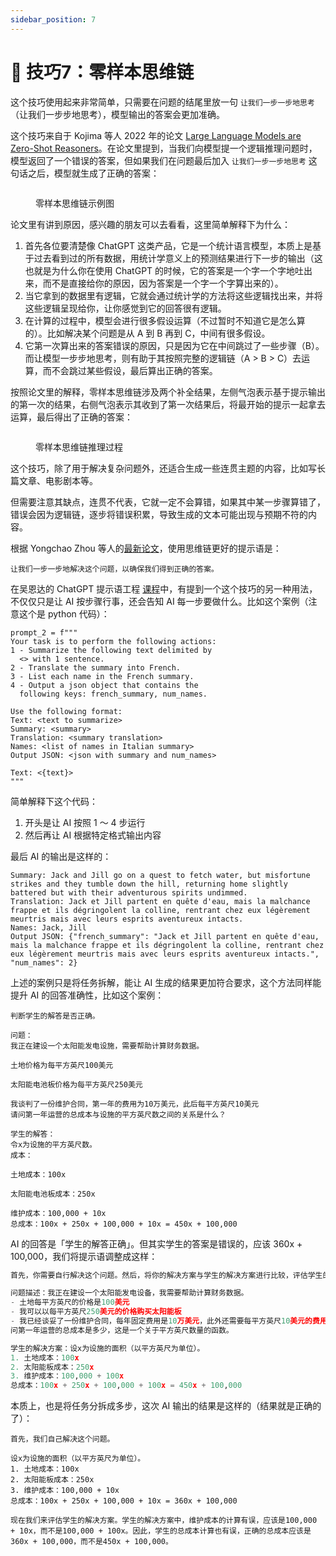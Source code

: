 ```yaml
---
sidebar_position: 7
---
```


# 🧠 技巧7：零样本思维链

这个技巧使用起来非常简单，只需要在问题的结尾里放一句 `让我们一步一步地思考` （让我们一步步地思考），模型输出的答案会更加准确。

这个技巧来自于 Kojima 等人 2022 年的论文 [Large Language Models are Zero-Shot Reasoners](https://arxiv.org/abs/2205.11916)。在论文里提到，当我们向模型提一个逻辑推理问题时，模型返回了一个错误的答案，但如果我们在问题最后加入 `让我们一步一步地思考` 这句话之后，模型就生成了正确的答案：

<figure><img src="/images/image-25.png" alt="" /><figcaption><p>零样本思维链示例图</p></figcaption></figure>

论文里有讲到原因，感兴趣的朋友可以去看看，这里简单解释下为什么：

1. 首先各位要清楚像 ChatGPT 这类产品，它是一个统计语言模型，本质上是基于过去看到过的所有数据，用统计学意义上的预测结果进行下一步的输出（这也就是为什么你在使用 ChatGPT 的时候，它的答案是一个字一个字地吐出来，而不是直接给你的原因，因为答案是一个字一个字算出来的）。
2. 当它拿到的数据里有逻辑，它就会通过统计学的方法将这些逻辑找出来，并将这些逻辑呈现给你，让你感觉到它的回答很有逻辑。
3. 在计算的过程中，模型会进行很多假设运算（不过暂时不知道它是怎么算的）。比如解决某个问题是从 A 到 B 再到 C，中间有很多假设。
4. 它第一次算出来的答案错误的原因，只是因为它在中间跳过了一些步骤（B）。而让模型一步步地思考，则有助于其按照完整的逻辑链（A > B > C）去运算，而不会跳过某些假设，最后算出正确的答案。

按照论文里的解释，零样本思维链涉及两个补全结果，左侧气泡表示基于提示输出的第一次的结果，右侧气泡表示其收到了第一次结果后，将最开始的提示一起拿去运算，最后得出了正确的答案：

<figure><img src="/images/image-22.png" alt="" /><figcaption><p>零样本思维链推理过程</p></figcaption></figure>

这个技巧，除了用于解决复杂问题外，还适合生成一些连贯主题的内容，比如写长篇文章、电影剧本等。

但需要注意其缺点，连贯不代表，它就一定不会算错，如果其中某一步骤算错了，错误会因为逻辑链，逐步将错误积累，导致生成的文本可能出现与预期不符的内容。

根据 Yongchao Zhou 等人的[最新论文](https://sites.google.com/view/automatic-prompt-engineer)，使用思维链更好的提示语是：


```
让我们一步一步地解决这个问题，以确保我们得到正确的答案。
```


在吴恩达的 ChatGPT 提示语工程 [课程](https://www.deeplearning.ai/short-courses/chatgpt-prompt-engineering-for-developers/)中，有提到一个这个技巧的另一种用法，不仅仅只是让 AI 按步骤行事，还会告知 AI 每一步要做什么。比如这个案例（注意这个是 python 代码）：

```
prompt_2 = f"""
Your task is to perform the following actions:
1 - Summarize the following text delimited by
  <> with 1 sentence.
2 - Translate the summary into French.
3 - List each name in the French summary.
4 - Output a json object that contains the
  following keys: french_summary, num_names.

Use the following format:
Text: <text to summarize>
Summary: <summary>
Translation: <summary translation>
Names: <list of names in Italian summary>
Output JSON: <json with summary and num_names>

Text: <{text}>
"""
```

简单解释下这个代码：

1. 开头是让 AI 按照 1 ～ 4 步运行
2. 然后再让 AI 根据特定格式输出内容

最后 AI 的输出是这样的：


```
Summary: Jack and Jill go on a quest to fetch water, but misfortune strikes and they tumble down the hill, returning home slightly battered but with their adventurous spirits undimmed.
Translation: Jack et Jill partent en quête d'eau, mais la malchance frappe et ils dégringolent la colline, rentrant chez eux légèrement meurtris mais avec leurs esprits aventureux intacts.
Names: Jack, Jill
Output JSON: {"french_summary": "Jack et Jill partent en quête d'eau, mais la malchance frappe et ils dégringolent la colline, rentrant chez eux légèrement meurtris mais avec leurs esprits aventureux intacts.", "num_names": 2}
```


上述的案例只是将任务拆解，能让 AI 生成的结果更加符合要求，这个方法同样能提升 AI 的回答准确性，比如这个案例：

```
判断学生的解答是否正确。

问题：
我正在建设一个太阳能发电设施，需要帮助计算财务数据。

土地价格为每平方英尺100美元

太阳能电池板价格为每平方英尺250美元

我谈判了一份维护合同，第一年的费用为10万美元，此后每平方英尺10美元
请问第一年运营的总成本与设施的平方英尺数之间的关系是什么？

学生的解答：
令x为设施的平方英尺数。
成本：

土地成本：100x

太阳能电池板成本：250x

维护成本：100,000 + 10x
总成本：100x + 250x + 100,000 + 10x = 450x + 100,000
```

AI 的回答是「学生的解答正确」。但其实学生的答案是错误的，应该 360x + 100,000，我们将提示语调整成这样：

```python
首先，你需要自行解决这个问题。然后，将你的解决方案与学生的解决方案进行比较，评估学生的解决方案是否正确。在你自己解决问题之前，不要判断学生的解决方案是否正确。

问题描述：我正在建设一个太阳能发电设备，我需要帮助计算财务数据。
- 土地每平方英尺的价格是100美元
- 我可以以每平方英尺250美元的价格购买太阳能板
- 我已经谈妥了一份维护合同，每年固定费用是10万美元，此外还需要每平方英尺10美元的费用
问第一年运营的总成本是多少，这是一个关于平方英尺数量的函数。

学生的解决方案：设x为设施的面积（以平方英尺为单位）。
1. 土地成本：100x
2. 太阳能板成本：250x
3. 维护成本：100,000 + 100x
总成本：100x + 250x + 100,000 + 100x = 450x + 100,000
```

本质上，也是将任务分拆成多步，这次 AI 输出的结果是这样的（结果就是正确的了）：


```
首先，我们自己解决这个问题。

设x为设施的面积（以平方英尺为单位）。
1. 土地成本：100x
2. 太阳能板成本：250x
3. 维护成本：100,000 + 10x
总成本：100x + 250x + 100,000 + 10x = 360x + 100,000

现在我们来评估学生的解决方案。学生的解决方案中，维护成本的计算有误，应该是100,000 + 10x，而不是100,000 + 100x。因此，学生的总成本计算也有误，正确的总成本应该是360x + 100,000，而不是450x + 100,000。
```


<figure><img src="/images/image-83.png" alt="" /><figcaption></figcaption></figure>
